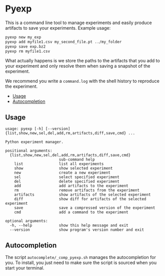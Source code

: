 # Pyexp

This is a command line tool to manage experiments and easily produce artifacts to save your experiments.
Example usage:

```bash
pyexp new my_exp
pyexp add myfile1.csv my_second_file.pt ../my_folder
pyexp save exp.bz2
pyexp rm myfile1.csv
```

What actually happens is we store the paths to the artifacts that you add to your experiment and only resolve them when saving a snapshot of the experiment.

We recommend you write a ``command.log`` with the shell history to reproduce the experiment.

<!-- toc -->

- [Usage](#usage)
- [Autocompletion](#autocompletion)

<!-- tocstop -->

## Usage

```
usage: pyexp [-h] [--version] {list,show,new,sel,del,add,rm,artifacts,diff,save,cmd} ...

Python experiment manager.

positional arguments:
  {list,show,new,sel,del,add,rm,artifacts,diff,save,cmd}
                        sub-command help
    list                list all experiments
    show                show selected experiment
    new                 create a new experiment
    sel                 select specified experiment
    del                 delete specified experiment
    add                 add artifacts to the experiment
    rm                  remove artifacts from the experiment
    artifacts           show artifacts of the selected experiment
    diff                show diff for artifacts of the selected experiment
    save                save a compressed version of the experiment
    cmd                 add a command to the experiment

optional arguments:
  -h, --help            show this help message and exit
  --version             show program's version number and exit
```

## Autocompletion

The script ``autocomplete/_comp_pyexp.sh`` manages the autocompletion for you.
To install, you just need to make sure the script is sourced when you start your terminal.
